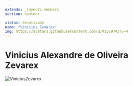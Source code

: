 ```yaml
---
extends: _layouts.members
section: content

status: desativado
name: "Vinicius Zevarex"
img: https://avatars.githubusercontent.com/u/41579743?v=4
---
```


# Vinicius Alexandre de Oliveira Zevarex

![ViniciusZevarex]()